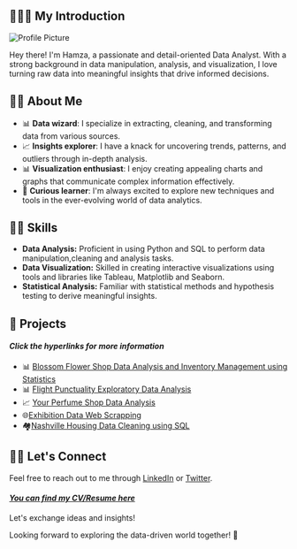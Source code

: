 ## 🙋🏻‍♂️ My Introduction 

![Profile Picture](https://media.licdn.com/dms/image/D4D16AQEMeZ6hRcufmw/profile-displaybackgroundimage-shrink_350_1400/0/1691317807963?e=1697068800&v=beta&t=aGmTmSS4AMq2okvH1YxwxkVroFg1wkywMd0X4psh1no)

Hey there! I'm Hamza, a passionate and detail-oriented Data Analyst. With a strong background in data manipulation, analysis, and visualization, I love turning raw data into meaningful insights that drive informed decisions.

## 👋🏻 About Me 

- 📊 **Data wizard**: I specialize in extracting, cleaning, and transforming data from various sources.
- 📈 **Insights explorer**: I have a knack for uncovering trends, patterns, and outliers through in-depth analysis.
- 📊 **Visualization enthusiast**: I enjoy creating appealing charts and graphs that communicate complex information effectively.
- 🧠 **Curious learner**: I'm always excited to explore new techniques and tools in the ever-evolving world of data analytics.

## 💪🏻 Skills 

- **Data Analysis:** Proficient in using Python and SQL to perform data manipulation,cleaning and analysis tasks.
- **Data Visualization:** Skilled in creating interactive visualizations using tools and libraries like Tableau, Matplotlib and Seaborn.
- **Statistical Analysis:** Familiar with statistical methods and hypothesis testing to derive meaningful insights.

## 📂 Projects
#### *Click the hyperlinks for more information*
- 📊 [Blossom Flower Shop Data Analysis and Inventory Management using Statistics](https://github.com/hamzaafzalv/Blossom_Flower_Shop)
- 📊 [Flight Punctuality Exploratory Data Analysis](https://github.com/hamzaafzalv/Flight_Punctuality_EDA)
- 📈 [Your Perfume Shop Data Analysis](https://github.com/hamzaafzalv/your_perfume_shop)
- 🌐[Exhibition Data Web Scrapping](https://github.com/hamzaafzalv/Exhibition_Web_Scrapping)
- 🏘️[Nashville Housing Data Cleaning using SQL](https://github.com/hamzaafzalv/SQL_Data_Cleaning_Nashville_Housing)

## 🤝🏻 Let's Connect
Feel free to reach out to me through [LinkedIn](https://www.linkedin.com/in/hamzaafzalv/) or [Twitter](https://twitter.com/hamzaav1). 
#### *[You can find my CV/Resume here](https://drive.google.com/file/d/19iCHiiEFhYFppNkKQNA_sSMmXVAgOqf6/view?usp=sharing)*
Let's exchange ideas and insights!

Looking forward to exploring the data-driven world together! 🚀
